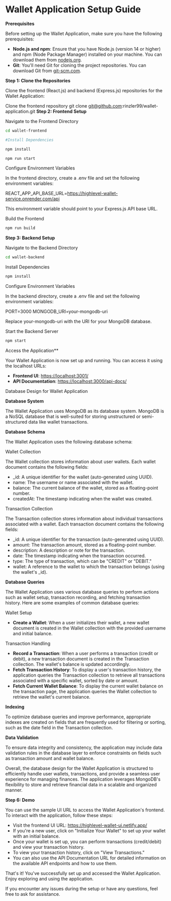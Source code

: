 # Wallet Application Setup Guide

**Prerequisites**

Before setting up the Wallet Application, make sure you have the following prerequisites:

-   **Node.js and npm**: Ensure that you have Node.js (version 14 or higher) and npm (Node Package Manager) installed on your machine. You can download them from [nodejs.org](https://nodejs.org/).
-   **Git**: You'll need Git for cloning the project repositories. You can download Git from [git-scm.com](https://git-scm.com/).

**Step 1: Clone the Repositories**

Clone the frontend (React.js) and backend (Express.js) repositories for the Wallet Application:


Clone the frontend repository git clone git@github.com:rinzler99/wallet-application.git
**Step 2: Frontend Setup**

Navigate to the Frontend Directory

```bash
cd wallet-frontend

#Install Dependencies

npm install

npm run start
```

Configure Environment Variables

In the frontend directory, create a .env file and set the following environment variables:

REACT_APP_API_BASE_URL=https://highlevel-wallet-service.onrender.com/api

This environment variable should point to your Express.js API base URL.

Build the Frontend

```bash
npm run build
```

**Step 3: Backend Setup**

Navigate to the Backend Directory

```bash
cd wallet-backend
```

Install Dependencies

```bash
npm install
```

Configure Environment Variables

In the backend directory, create a .env file and set the following environment variables:



PORT=3000 MONGODB_URI=your-mongodb-uri

Replace your-mongodb-uri with the URI for your MongoDB database.

Start the Backend Server

```bash
npm start
```

 Access the Application**

Your Wallet Application is now set up and running. You can access it using the localhost URLs:

-   **Frontend UI**: <https://localhost:3001/>
-   **API Documentation**: <https://localhost:3000/api-docs/>

Database Design for Wallet Application

**Database System**

The Wallet Application uses MongoDB as its database system. MongoDB is a NoSQL database that is well-suited for storing unstructured or semi-structured data like wallet transactions.

**Database Schema**

The Wallet Application uses the following database schema:

Wallet Collection

The Wallet collection stores information about user wallets. Each wallet document contains the following fields:

-   _id: A unique identifier for the wallet (auto-generated using UUID).
-   name: The username or name associated with the wallet.
-   balance: The current balance of the wallet, stored as a floating-point number.
-   createdAt: The timestamp indicating when the wallet was created.

Transaction Collection

The Transaction collection stores information about individual transactions associated with a wallet. Each transaction document contains the following fields:

-   _id: A unique identifier for the transaction (auto-generated using UUID).
-   amount: The transaction amount, stored as a floating-point number.
-   description: A description or note for the transaction.
-   date: The timestamp indicating when the transaction occurred.
-   type: The type of transaction, which can be "CREDIT" or "DEBIT."
-   wallet: A reference to the wallet to which the transaction belongs (using the wallet's _id).

**Database Queries**

The Wallet Application uses various database queries to perform actions such as wallet setup, transaction recording, and fetching transaction history. Here are some examples of common database queries:

Wallet Setup

-   **Create a Wallet**: When a user initializes their wallet, a new wallet document is created in the Wallet collection with the provided username and initial balance.

Transaction Handling

-   **Record a Transaction**: When a user performs a transaction (credit or debit), a new transaction document is created in the Transaction collection. The wallet's balance is updated accordingly.
-   **Fetch Transaction History**: To display a user's transaction history, the application queries the Transaction collection to retrieve all transactions associated with a specific wallet, sorted by date or amount.
-   **Fetch Current Wallet Balance**: To display the current wallet balance on the transaction page, the application queries the Wallet collection to retrieve the wallet's current balance.

**Indexing**

To optimize database queries and improve performance, appropriate indexes are created on fields that are frequently used for filtering or sorting, such as the date field in the Transaction collection.

**Data Validation**

To ensure data integrity and consistency, the application may include data validation rules in the database layer to enforce constraints on fields such as transaction amount and wallet balance.

Overall, the database design for the Wallet Application is structured to efficiently handle user wallets, transactions, and provide a seamless user experience for managing finances. The application leverages MongoDB's flexibility to store and retrieve financial data in a scalable and organized manner.

**Step 6: Demo**

You can use the sample UI URL to access the Wallet Application's frontend. To interact with the application, follow these steps:

-   Visit the frontend UI URL: <https://highlevel-wallet-ui.netlify.app/>
-   If you're a new user, click on "Initialize Your Wallet" to set up your wallet with an initial balance.
-   Once your wallet is set up, you can perform transactions (credit/debit) and view your transaction history.
-   To view your transaction history, click on "View Transactions."
-   You can also use the API Documentation URL for detailed information on the available API endpoints and how to use them.

That's it! You've successfully set up and accessed the Wallet Application. Enjoy exploring and using the application.

If you encounter any issues during the setup or have any questions, feel free to ask for assistance.